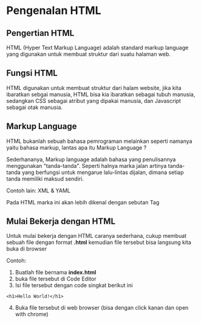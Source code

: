 # Pengenalan HTML

## Pengertian HTML

HTML (Hyper Text Markup Language) adalah standard markup language yang digunakan untuk membuat struktur dari suatu halaman web.

## Fungsi HTML

HTML digunakan untuk membuat struktur dari halam website, jika kita ibaratkan sebgai manusia, HTML bisa kia ibaratkan sebagai tubuh manusia, sedangkan CSS sebagai atribut yang dipakai manusia, dan Javascript sebagai otak manusia.

## Markup Language

HTML bukanlah sebuah bahasa pemrograman melainkan seperti namanya yaitu bahasa markup, lantas apa itu Markup Language ?

Sederhananya, Markup language adalah bahasa yang penulisannya menggunakan "tanda-tanda". Seperti halnya marka jalan artinya tanda-tanda yang berfungsi untuk mengarue lalu-lintas dijalan, dimana setiap tanda memiliki maksud sendiri.

Contoh lain: XML & YAML

Pada HTML marka ini akan lebih dikenal dengan sebutan Tag

## Mulai Bekerja dengan HTML

Untuk mulai bekerja dengan HTML caranya sederhana, cukup membuat sebuah file dengan format **.html** kemudian file tersebut bisa langsung kita buka di browser

Contoh:

1. Buatlah file bernama **index.html**
2. buka file tersebut di Code Editor
3. Isi file tersebut dengan code singkat berikut ini

```
<h1>Hello World!</h1>
```

4. Buka file tersebut di web browser (bisa dengan click kanan dan open with chrome)
